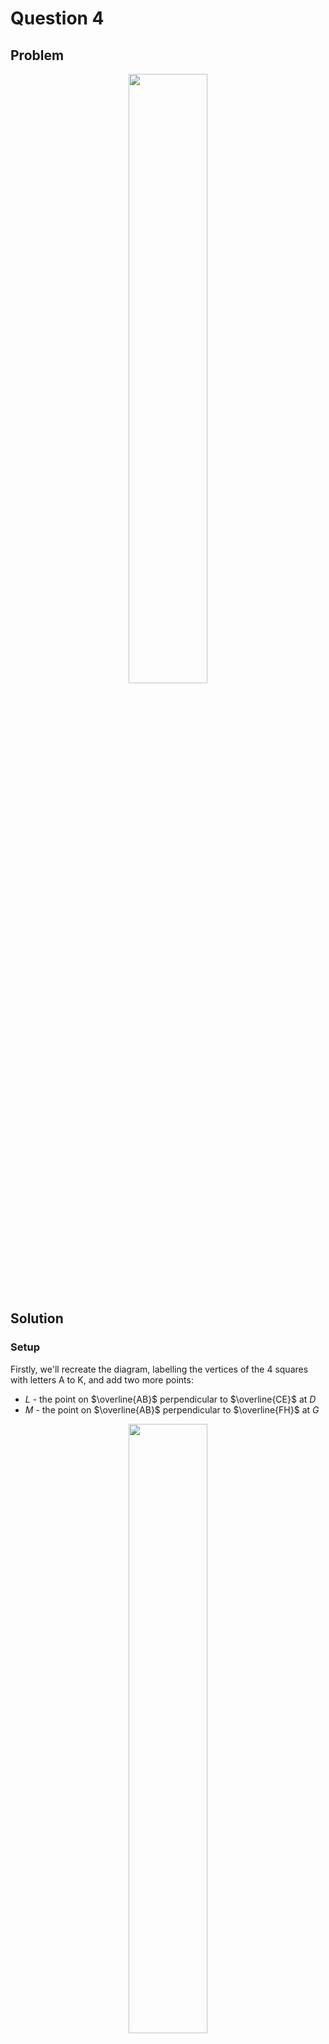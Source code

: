 # Question 4

## Problem

<div align="center">
  <img src="https://github.com/user-attachments/assets/4927f60e-41d4-408c-ade4-8d85df9f2810"
    style="width: 50%;" />
</div>

## Solution

### Setup

Firstly, we'll recreate the diagram, labelling the vertices of the 4 squares with letters A to K, and add two more points:

- $L$ - the point on $\overline{AB}$ perpendicular to $\overline{CE}$ at $D$
- $M$ - the point on $\overline{AB}$ perpendicular to $\overline{FH}$ at $G$

<div align="center">
  <img src="https://github.com/user-attachments/assets/ce47fb41-0d32-49fb-9f1e-937c6320698e"
    style="width: 50%;" />
</div>

We are looking for the area of $\triangle AFJ$.       

We will find the lengths of $\overline{AF}$, $\overline{AJ}$, $\overline{FJ}$, and apply Heron's formula to find the area of the triangle.

### Finding the side lengths 

We'll start by finding the lengths of the line segments that compose the squares:

Area of $\square ABCE = 36 \pi \implies \overline{AB} = \overline{AC} = \overline{CE} = \overline{BE} = 6 \sqrt{ \pi }$

Area of $\square GHJK = 5 \implies \overline{GH} = \overline{GJ} = \overline{GK} = \overline{HK} = \sqrt{ 5 }$

$\overline{GJ}$ is also a side of $\square FGIJ \implies \overline{GH} = \overline{GJ} = \overline{GK} = \sqrt{ 5 }$

$\overline{FH} = \overline{FG} + \overline{GH} = 2 \sqrt{ 5 } \implies \overline{DE} = \overline{DF} = \overline{EH} = 2 \sqrt{ 5 }$

And then find certain useful lengths involving points $L$ and $M$:

$\overline{AL} = \overline{AB} - \overline{BL} = \overline{AB} - \overline{DE} = 6 \sqrt{ \pi } - 2 \sqrt{ 5 }$

$\overline{AM} = \overline{AB} - \overline{BM} = \overline{AB} - \overline{GH} = 6 \sqrt{ \pi } - \sqrt{ 5 }$

$\overline{LF} = \overline{LD} + \overline{DF} = \overline{BE} + \overline{EH} = 6 \sqrt{ \pi } + 2 \sqrt{ 5 }$

$\overline{MJ} = \overline{BK} = \overline{BE} + \overline{EH} + \overline{HK} = 6 \sqrt{ \pi } + 2 \sqrt{ 5 } + \sqrt{ 5 } = 6 \sqrt{ \pi } + 3 \sqrt{ 5 }$

These will allow us to find the side lengths of the sidesusing Pythagoras' Theorem as follows:

$$
\begin{align*}
    \overline{AF} &= \sqrt{ (\overline{AL})^2 + (\overline{LF})^2 } \\
      &= \sqrt{(6 \sqrt{ \pi } - 2 \sqrt{ 5 })^2+(6 \sqrt{ \pi } + 2 \sqrt{ 5 })^2 } \\
      &= \sqrt{36\pi + 24\sqrt{5\pi} + 20 + 36\pi - 24\sqrt{5\pi} + 20} \\
      &= \sqrt{72\pi + 40} \\
      &= 2\sqrt{18\pi+10}
\end{align*}
$$

